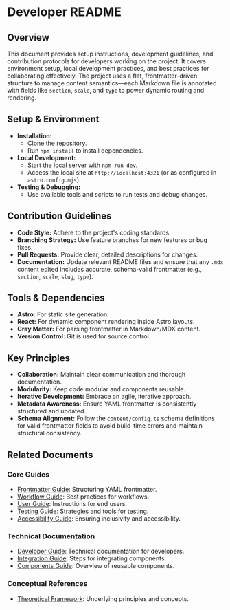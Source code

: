 # Developer README

## Overview

This document provides setup instructions, development guidelines, and contribution protocols for developers working on the project. It covers environment setup, local development practices, and best practices for collaborating effectively. The project uses a flat, frontmatter-driven structure to manage content semantics—each Markdown file is annotated with fields like `section`, `scale`, and `type` to power dynamic routing and rendering.

## Setup & Environment

- **Installation:**
  - Clone the repository.
  - Run `npm install` to install dependencies.
- **Local Development:**
  - Start the local server with `npm run dev`.
  - Access the local site at `http://localhost:4321` (or as configured in `astro.config.mjs`).
- **Testing & Debugging:**
  - Use available tools and scripts to run tests and debug changes.

## Contribution Guidelines

- **Code Style:** Adhere to the project's coding standards.
- **Branching Strategy:** Use feature branches for new features or bug fixes.
- **Pull Requests:** Provide clear, detailed descriptions for changes.
- **Documentation:** Update relevant README files and ensure that any `.mdx` content edited includes accurate, schema-valid frontmatter (e.g., `section`, `scale`, `slug`, `type`).

## Tools & Dependencies

- **Astro:** For static site generation.
- **React:** For dynamic component rendering inside Astro layouts.
- **Gray Matter:** For parsing frontmatter in Markdown/MDX content.
- **Version Control:** Git is used for source control.

## Key Principles

- **Collaboration:** Maintain clear communication and thorough documentation.
- **Modularity:** Keep code modular and components reusable.
- **Iterative Development:** Embrace an agile, iterative approach.
- **Metadata Awareness:** Ensure YAML frontmatter is consistently structured and updated.
- **Schema Alignment:** Follow the `content/config.ts` schema definitions for valid frontmatter fields to avoid build-time errors and maintain structural consistency.

## Related Documents

### Core Guides

- [Frontmatter Guide](README^Frontmatter.md): Structuring YAML frontmatter.
- [Workflow Guide](README^Workflow.md): Best practices for workflows.
- [User Guide](README^User_Guide.md): Instructions for end users.
- [Testing Guide](README^Testing_Guide.md): Strategies and tools for testing.
- [Accessibility Guide](README^Accessibility_Guide.md): Ensuring inclusivity and accessibility.

### Technical Documentation

- [Developer Guide](README^Developer_Guide.md): Technical documentation for developers.
- [Integration Guide](README^Integration.md): Steps for integrating components.
- [Components Guide](README^Components.md): Overview of reusable components.

### Conceptual References

- [Theoretical Framework](README^Theoretical_Framework.md): Underlying principles and concepts.
